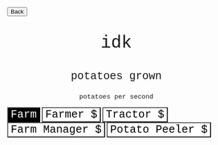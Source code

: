 <html>
<form action="https://potato2017.github.io/">
<button type="submit">Back</button>
</form>
<p class=topTitle>idk</p>
<p class=potatoes><span id=potatoes></span> potatoes grown</p>
<p class=pps><span id=pps></span> potatoes per second</p>
<button type="button" onclick="farm()" class="farmbutton">Farm</button>
<button type="button" onclick="farmer()" id="farmer" class="button">Farmer $<span id=price1></span></button>
<button type="button" onclick="tractor()" id="tractor" class="button">Tractor $<span id=price2></span></button>
<button type="button" onclick="farmmanager()" id="farmmanager" class="button">Farm Manager $<span id=price3></span></button>
<button type="button" onclick="potatopeeler()" id="potatopeeler" class="button">Potato Peeler $<span id=price4></span></button>
</html>
<style>
.topTitle{
  text-align: center;
  font-family: "Courier New";
  font-size: 40px;
}
.potatoes{
  text-align: center;
  font-family: "Courier New";
  font-size: 25px;
}
.pps{
  text-align: center;
  font-family: "Courier New";
  font-size: 15px;
}
.button{
    text-align: center;
    font-family: "Courier New";
    font-size: 25px;
    transition-duration: 0.5s;
    background-color: white;
    color: black;
}
.farmbutton{
    text-align: center;
    font-family: "Courier New";
    font-size: 25px;
    transition-duration: 0.5s;
    background-color: black;
    color: white;
}
</style>
<script>
var potatoes = 0;
var farmVal = 1;
var amt = [0,0,0,0];
var prices = [10,100,1000,10000];
const updateRate = 10
const perFrame = [1/1000*updateRate,8/1000*updateRate,50/1000*updateRate,200/1000*updateRate];
window.setInterval(update,updateRate);
var farm = function() {
    potatoes += farmVal;
}
var farmer = function() {
    if (potatoes < prices[0]) return;
    potatoes -= prices[0]
    amt[0]++;
    prices[0]*=1.2;
}
var tractor = function() {
    if (potatoes < prices[1]) return;
    potatoes -= prices[1]
    amt[1]++;
    prices[1]*=1.2;
}
var farmmanager = function() {
    if (potatoes < prices[2]) return;
    potatoes -= prices[2]
    amt[2]++;
    prices[2]*=1.2;
}
var potatopeeler = function() {
    if (potatoes < prices[3]) return;
    potatoes -= prices[3]
    amt[3]++;
    prices[3]*=1.2;
}
function update() {
    for(var i = 0; i < 4; i++) {
        potatoes += amt[i]*perFrame[i];
    }
    if (potatoes >= prices[0]) document.getElementById("farmer").style.backgroundColor = "#4CAF50";
    else document.getElementById("farmer").style.backgroundColor = "white";
    if (potatoes >= prices[1]) document.getElementById("tractor").style.backgroundColor = "#4CAF50";
    else document.getElementById("tractor").style.backgroundColor = "white";
    if (potatoes >= prices[2]) document.getElementById("farmmanager").style.backgroundColor = "#4CAF50";
    else document.getElementById("farmmanager").style.backgroundColor = "white";
    if (potatoes >= prices[3]) document.getElementById("potatopeeler").style.backgroundColor = "#4CAF50";
    else document.getElementById("potatopeeler").style.backgroundColor = "white";
    document.getElementById("potatoes").innerHTML = Math.round(potatoes);
    document.getElementById("price1").innerHTML = Math.round(prices[0]);
    document.getElementById("price2").innerHTML = Math.round(prices[1]);
    document.getElementById("price3").innerHTML = Math.round(prices[2]);
    document.getElementById("price4").innerHTML = Math.round(prices[3]);
    document.getElementById("pps").innerHTML = Math.round(1000 / updateRate * (perFrame[0]*amt[0] + perFrame[1]*amt[1] + perFrame[2]*amt[2] + perFrame[3]*amt[3]));
}
</script>
